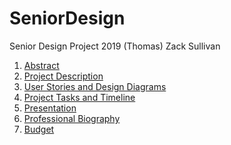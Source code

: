 # SeniorDesign
Senior Design Project 2019
(Thomas) Zack Sullivan

1. [Abstract](https://github.com/sullivtz/SeniorDesign/blob/master/Abstract.md)
2. [Project Description](https://github.com/sullivtz/SeniorDesign/blob/master/Project-Description.md)
3. [User Stories and Design Diagrams](https://github.com/sullivtz/SeniorDesign/blob/master/User_Stories.md)
4. [Project Tasks and Timeline](https://github.com/sullivtz/SeniorDesign/blob/master/Tasklist.md)
5. [Presentation](https://github.com/sullivtz/SeniorDesign/blob/master/SeniorDesign.pptx)
6. [Professional Biography](https://github.com/sullivtz/SeniorDesign/blob/master/Professional%20Biography.md)
7. [Budget](https://github.com/sullivtz/SeniorDesign/blob/master/Budget.md) 
